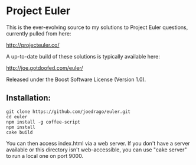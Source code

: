 Project Euler
=============

This is the ever-evolving source to my solutions to Project Euler questions, currently pulled from here:

http://projecteuler.co/

A up-to-date build of these solutions is typically available here:

http://joe.gotdoofed.com/euler/

Released under the Boost Software License (Version 1.0).

Installation:
-------------

    git clone https://github.com/joedrago/euler.git
    cd euler
    npm install -g coffee-script
    npm install
    cake build

You can then access index.html via a web server. If you don't have a server available or this directory isn't web-accessible, you can use "cake server" to run a local one on port 9000.
